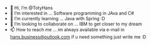 - 👋 Hi, I’m @TotyHans
- 👀 I’m interested in ... Software programming in JAva and C# 
- 🌱 I’m currently learning ... Java with Spring :D 
- 💞️ I’m looking to collaborate on ... IBM to get closer to my dream
- 📫 How to reach me ... im always available via e-mail in hans.business@outlook.com if u need something just write me :D 

<!---
TotyHans/TotyHans is a ✨ special ✨ repository because its `README.md` (this file) appears on your GitHub profile.
You can click the Preview link to take a look at your changes.
--->
